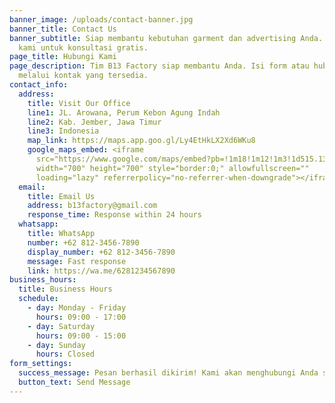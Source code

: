 ```yaml
---
banner_image: /uploads/contact-banner.jpg
banner_title: Contact Us
banner_subtitle: Siap membantu kebutuhan garment dan advertising Anda. Hubungi
  kami untuk konsultasi gratis.
page_title: Hubungi Kami
page_description: Tim B13 Factory siap membantu Anda. Isi form atau hubungi kami
  melalui kontak yang tersedia.
contact_info:
  address:
    title: Visit Our Office
    line1: JL. Arowana, Perum Kebon Agung Indah
    line2: Kab. Jember, Jawa Timur
    line3: Indonesia
    map_link: https://maps.app.goo.gl/Ly4EtHkLX2Xd6WKu8
    google_maps_embed: <iframe
      src="https://www.google.com/maps/embed?pb=!1m18!1m12!1m3!1d515.1352122348118!2d113.67513863764486!3d-8.15694555937482!2m3!1f0!2f0!3f0!3m2!1i1024!2i768!4f13.1!3m3!1m2!1s0x2dd695aacafb6b9f%3A0x5c31177bd50779d8!2sB13%20Sablon%20%26%20Advertising!5e1!3m2!1sid!2sid!4v1760713233502!5m2!1sid!2sid"
      width="700" height="700" style="border:0;" allowfullscreen=""
      loading="lazy" referrerpolicy="no-referrer-when-downgrade"></iframe>
  email:
    title: Email Us
    address: b13factory@gmail.com
    response_time: Response within 24 hours
  whatsapp:
    title: WhatsApp
    number: +62 812-3456-7890
    display_number: +62 812-3456-7890
    message: Fast response
    link: https://wa.me/6281234567890
business_hours:
  title: Business Hours
  schedule:
    - day: Monday - Friday
      hours: 09:00 - 17:00
    - day: Saturday
      hours: 09:00 - 15:00
    - day: Sunday
      hours: Closed
form_settings:
  success_message: Pesan berhasil dikirim! Kami akan menghubungi Anda segera.
  button_text: Send Message
---
```

